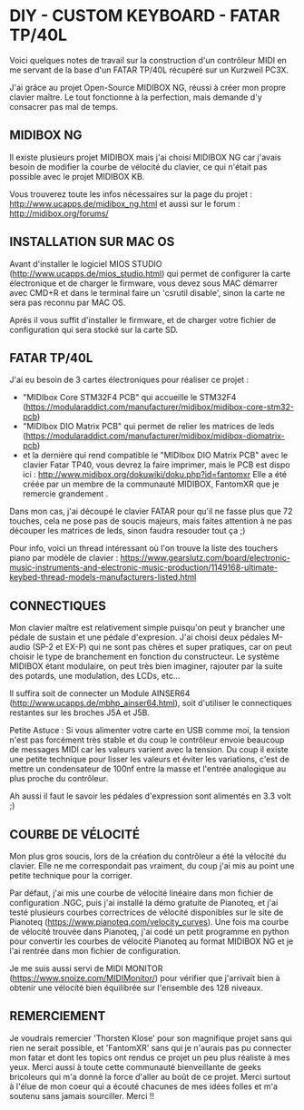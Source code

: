 # DIY - CUSTOM KEYBOARD - FATAR TP/40L

Voici quelques notes de travail sur la construction d'un contrôleur MIDI en me servant de la base d'un FATAR TP/40L récupéré sur un Kurzweil PC3X.

J'ai grâce au projet Open-Source MIDIBOX NG, réussi à créer mon propre clavier maître.
Le tout fonctionne à la perfection, mais demande d'y consacrer pas mal de temps.



## MIDIBOX NG 

Il existe plusieurs projet MIDIBOX mais j'ai choisi MIDIBOX NG car j'avais besoin de modifier la courbe de vélocité du clavier, ce qui n'était pas possible avec le projet MIDIBOX KB.

Vous trouverez toute les infos nécessaires sur la page du projet : http://www.ucapps.de/midibox_ng.html
et aussi sur le forum : http://midibox.org/forums/


## INSTALLATION SUR MAC OS

Avant d'installer le logiciel MIOS STUDIO (http://www.ucapps.de/mios_studio.html) qui permet de configurer la carte électronique et de charger le firmware, vous devez sous MAC démarrer avec CMD+R et dans le terminal faire un 'csrutil disable', sinon la carte ne sera pas reconnu par MAC OS.

Après il vous suffit d'installer le firmware, et de charger votre fichier de configuration qui sera stocké sur la carte SD. 


## FATAR TP/40L

J'ai eu besoin de 3 cartes électroniques pour réaliser ce projet : 

- "MIDIbox Core STM32F4 PCB" qui accueille le STM32F4 (https://modularaddict.com/manufacturer/midibox/midibox-core-stm32-pcb)
- "MIDIbox DIO Matrix PCB" qui permet de relier les matrices de leds (https://modularaddict.com/manufacturer/midibox/midibox-diomatrix-pcb)
- et la dernière qui rend compatible le "MIDIbox DIO Matrix PCB" avec le clavier Fatar TP40, vous devrez la faire imprimer, mais le PCB est dispo ici : http://www.midibox.org/dokuwiki/doku.php?id=fantomxr
Elle a été créée par un membre de la communauté MIDIBOX, FantomXR que je remercie grandement .


Dans mon cas, j'ai découpé le clavier FATAR pour qu'il ne fasse plus que 72 touches, cela ne pose pas de soucis majeurs, mais faites attention à ne pas découper les matrices de leds, sinon faudra resouder tout ça ;) 

Pour info, voici un thread intéressant où l'on trouve la liste des touchers piano par modèle de clavier : https://www.gearslutz.com/board/electronic-music-instruments-and-electronic-music-production/1149168-ultimate-keybed-thread-models-manufacturers-listed.html



## CONNECTIQUES

Mon clavier maître est relativement simple puisqu'on peut y brancher une pédale de sustain et une pédale d'expresion. J'ai choisi deux pédales M-audio (SP-2  et EX-P) qui ne sont pas chères et super pratiques, car on peut choisir le type de branchement en fonction du constructeur. Le système MIDIBOX étant modulaire, on peut très bien imaginer, rajouter par la suite des potards, une modulation, des LCDs, etc...

Il suffira soit de connecter un Module AINSER64 (http://www.ucapps.de/mbhp_ainser64.html), soit d'utiliser le connectiques restantes sur les broches J5A et J5B.

Petite Astuce : Si vous alimenter votre carte en USB comme moi, la tension n'est pas forcément très stable et du coup le contrôleur envoie beaucoup de messages MIDI car les valeurs varient avec la tension. Du coup il existe une petite technique pour lisser les valeurs et éviter les variations, c'est de mettre un condensateur de 100nf entre la masse et l'entrée analogique au plus proche du contrôleur.

Ah aussi il faut le savoir les pédales d'expression sont alimentés en 3.3 volt ;) 



## COURBE DE VÉLOCITÉ

Mon plus gros soucis, lors de la création du contrôleur a été la vélocité du clavier. Elle ne me correspondait pas vraiment, du coup j'ai mis au point une petite technique pour la corriger.

Par défaut, j'ai mis une courbe de vélocité linéaire dans mon fichier de configuration .NGC, puis j'ai installé la démo gratuite de Pianoteq, et j'ai testé plusieurs courbes correctrices de vélocité disponibles sur le site de Pianoteq (https://www.pianoteq.com/velocity_curves). Une fois ma courbe de vélocité trouvée dans Pianoteq, j'ai codé un petit programme en python pour convertir les courbes de vélocité Pianoteq au format MIDIBOX NG et je l'ai rentrée dans mon fichier de configuration.

Je me suis aussi servi de MIDI MONITOR (https://www.snoize.com/MIDIMonitor/) pour vérifier que j'arrivait bien à obtenir une vélocité bien équilibrée sur l'ensemble des 128 niveaux.



## REMERCIEMENT

Je voudrais remercier 'Thorsten Klose' pour son magnifique projet sans qui rien ne serait possible, et 'FantomXR' sans qui je n'aurais pas pu connecter mon fatar et dont les topics ont rendus ce projet un peu plus réaliste à mes yeux. Merci aussi à toute cette communauté bienveillante de geeks bricoleurs  qui m'a donné la force d'aller au boût de ce projet. Merci surtout à l'élue de mon coeur qui a écouté chacunes de mes idées folles et m'a soutenu sans jamais sourciller. Merci !! 











